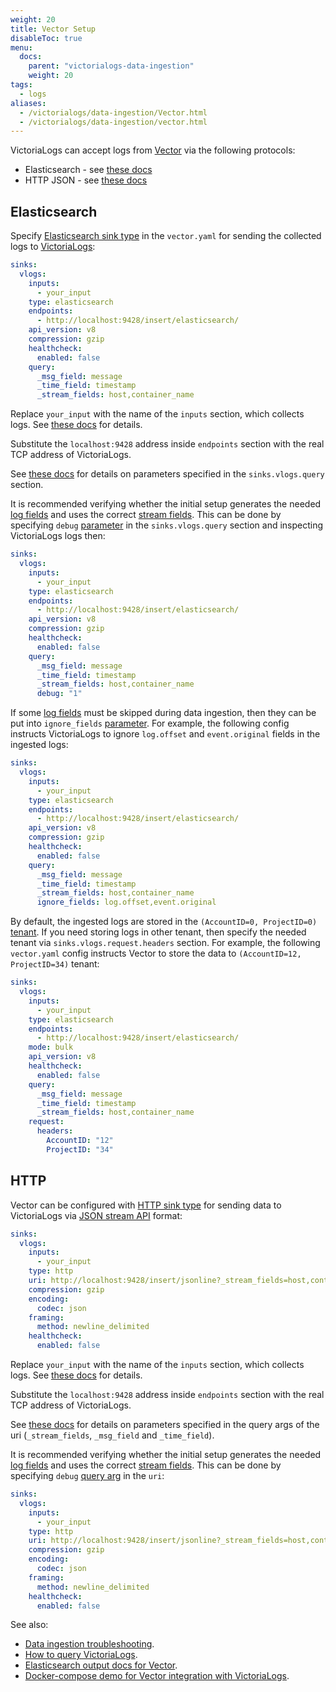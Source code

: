 ```yaml
---
weight: 20
title: Vector Setup
disableToc: true
menu:
  docs:
    parent: "victorialogs-data-ingestion"
    weight: 20
tags:
  - logs
aliases:
  - /victorialogs/data-ingestion/Vector.html
  - /victorialogs/data-ingestion/vector.html
---
```


VictoriaLogs can accept logs from [Vector](https://vector.dev/) via the following protocols:

- Elasticsearch - see [these docs](https://docs.victoriametrics.com/victorialogs/data-ingestion/vector/#elasticsearch)
- HTTP JSON - see [these docs](https://docs.victoriametrics.com/victorialogs/data-ingestion/vector/#http)

## Elasticsearch

Specify [Elasticsearch sink type](https://vector.dev/docs/reference/configuration/sinks/elasticsearch/) in the `vector.yaml`
for sending the collected logs to [VictoriaLogs](https://docs.victoriametrics.com/victorialogs/):

```yaml
sinks:
  vlogs:
    inputs:
      - your_input
    type: elasticsearch
    endpoints:
      - http://localhost:9428/insert/elasticsearch/
    api_version: v8
    compression: gzip
    healthcheck:
      enabled: false
    query:
      _msg_field: message
      _time_field: timestamp
      _stream_fields: host,container_name
```

Replace `your_input` with the name of the `inputs` section, which collects logs. See [these docs](https://vector.dev/docs/reference/configuration/sources/) for details.

Substitute the `localhost:9428` address inside `endpoints` section with the real TCP address of VictoriaLogs.

See [these docs](https://docs.victoriametrics.com/victorialogs/data-ingestion/#http-parameters) for details on parameters specified
in the `sinks.vlogs.query` section.

It is recommended verifying whether the initial setup generates the needed [log fields](https://docs.victoriametrics.com/victorialogs/keyconcepts/#data-model)
and uses the correct [stream fields](https://docs.victoriametrics.com/victorialogs/keyconcepts/#stream-fields).
This can be done by specifying `debug` [parameter](https://docs.victoriametrics.com/victorialogs/data-ingestion/#http-parameters)
in the `sinks.vlogs.query` section and inspecting VictoriaLogs logs then:

```yaml
sinks:
  vlogs:
    inputs:
      - your_input
    type: elasticsearch
    endpoints:
      - http://localhost:9428/insert/elasticsearch/
    api_version: v8
    compression: gzip
    healthcheck:
      enabled: false
    query:
      _msg_field: message
      _time_field: timestamp
      _stream_fields: host,container_name
      debug: "1"
```

If some [log fields](https://docs.victoriametrics.com/victorialogs/keyconcepts/#data-model) must be skipped
during data ingestion, then they can be put into `ignore_fields` [parameter](https://docs.victoriametrics.com/victorialogs/data-ingestion/#http-parameters).
For example, the following config instructs VictoriaLogs to ignore `log.offset` and `event.original` fields in the ingested logs:

```yaml
sinks:
  vlogs:
    inputs:
      - your_input
    type: elasticsearch
    endpoints:
      - http://localhost:9428/insert/elasticsearch/
    api_version: v8
    compression: gzip
    healthcheck:
      enabled: false
    query:
      _msg_field: message
      _time_field: timestamp
      _stream_fields: host,container_name
      ignore_fields: log.offset,event.original
```

By default, the ingested logs are stored in the `(AccountID=0, ProjectID=0)` [tenant](https://docs.victoriametrics.com/victorialogs/keyconcepts/#multitenancy).
If you need storing logs in other tenant, then specify the needed tenant via `sinks.vlogs.request.headers` section.
For example, the following `vector.yaml` config instructs Vector to store the data to `(AccountID=12, ProjectID=34)` tenant:

```yaml
sinks:
  vlogs:
    inputs:
      - your_input
    type: elasticsearch
    endpoints:
      - http://localhost:9428/insert/elasticsearch/
    mode: bulk
    api_version: v8
    healthcheck:
      enabled: false
    query:
      _msg_field: message
      _time_field: timestamp
      _stream_fields: host,container_name
    request:
      headers:
        AccountID: "12"
        ProjectID: "34"
```

## HTTP

Vector can be configured with [HTTP sink type](https://vector.dev/docs/reference/configuration/sinks/http/)
for sending data to VictoriaLogs via [JSON stream API](https://docs.victoriametrics.com/victorialogs/data-ingestion/#json-stream-api) format:

```yaml
sinks:
  vlogs:
    inputs:
      - your_input
    type: http
    uri: http://localhost:9428/insert/jsonline?_stream_fields=host,container_name&_msg_field=message&_time_field=timestamp
    compression: gzip
    encoding:
      codec: json
    framing:
      method: newline_delimited
    healthcheck:
      enabled: false
```

Replace `your_input` with the name of the `inputs` section, which collects logs. See [these docs](https://vector.dev/docs/reference/configuration/sources/) for details.

Substitute the `localhost:9428` address inside `endpoints` section with the real TCP address of VictoriaLogs.

See [these docs](https://docs.victoriametrics.com/victorialogs/data-ingestion/#http-parameters) for details on parameters specified
in the query args of the uri (`_stream_fields`, `_msg_field` and `_time_field`).

It is recommended verifying whether the initial setup generates the needed [log fields](https://docs.victoriametrics.com/victorialogs/keyconcepts/#data-model)
and uses the correct [stream fields](https://docs.victoriametrics.com/victorialogs/keyconcepts/#stream-fields).
This can be done by specifying `debug` [query arg](https://docs.victoriametrics.com/victorialogs/data-ingestion/#http-parameters) in the `uri`:

```yaml
sinks:
  vlogs:
    inputs:
      - your_input
    type: http
    uri: http://localhost:9428/insert/jsonline?_stream_fields=host,container_name&_msg_field=message&_time_field=timestamp&debug=1
    compression: gzip
    encoding:
      codec: json
    framing:
      method: newline_delimited
    healthcheck:
      enabled: false
```

See also:

- [Data ingestion troubleshooting](https://docs.victoriametrics.com/victorialogs/data-ingestion/#troubleshooting).
- [How to query VictoriaLogs](https://docs.victoriametrics.com/victorialogs/querying/).
- [Elasticsearch output docs for Vector](https://vector.dev/docs/reference/configuration/sinks/elasticsearch/).
- [Docker-compose demo for Vector integration with VictoriaLogs](https://github.com/VictoriaMetrics/VictoriaLogs/tree/master/deployment/docker/victorialogs/vector).
